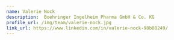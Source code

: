 ```yaml
---
name: Valerie Nock
description:  Boehringer Ingelheim Pharma GmbH & Co. KG
profile_url: /img/team/valerie-nock.jpg
link_url: https://www.linkedin.com/in/valerie-nock-90b08249/
---
```

